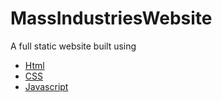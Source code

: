 # MassIndustriesWebsite


A full static website built  using 
- [Html](https://html-online.com/)
- [CSS](https://html-online.com/)
- [Javascript](https://www.dofactory.com/javascript/design-patterns/builder)
